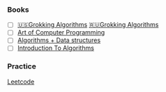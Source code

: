 ### Books
- [ ] [🇺🇸Grokking Algorithms](https://www.oreilly.com/library/view/grokking-artificial-intelligence/9781617296185/) [🇷🇺Grokking Algorithms](https://www.litres.ru/aditya-bhargava/grokaem-algoritmy-illustrirovannoe-posobie-dlya-p-39158380/)
- [ ] [Art of Computer Programming](https://www.oreilly.com/library/view/art-of-computer/9780321635754/)
- [ ] [Algorithms + Data structures](https://www.goodreads.com/book/show/300093.Algorithms_Plus_Data_Structures_Equals_Programs)
- [ ] [Introduction To Algorithms](https://books.google.kg/books/about/Introduction_To_Algorithms.html?id=NLngYyWFl_YC&redir_esc=y)

### Practice
[Leetcode](https://leetcode.com)
